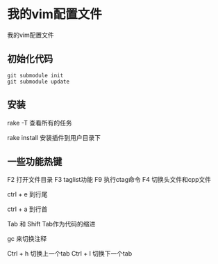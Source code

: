 # 我的vim配置文件

我的vim配置文件

## 初始化代码

``` shell
git submodule init
git submodule update
```

## 安装

rake -T 查看所有的任务

rake install 安装插件到用户目录下


## 一些功能热键

F2 打开文件目录
F3 taglist功能
F9 执行ctag命令
F4 切换头文件和cpp文件

ctrl + e 到行尾

ctrl + a 到行首

Tab 和 Shift Tab作为代码的缩进

gc 来切换注释

Ctrl + h 切换上一个tab
Ctrl + l 切换下一个tab


